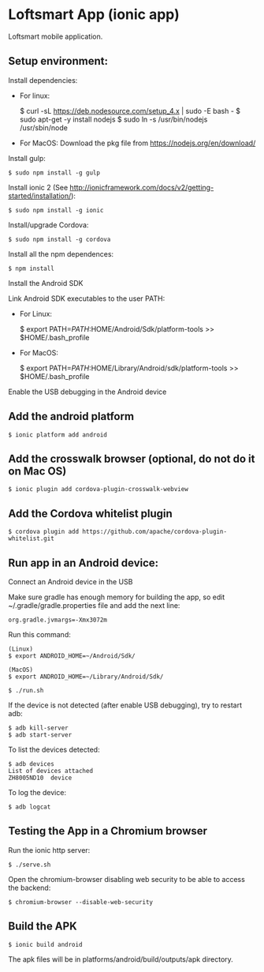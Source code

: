 # Loftsmart App (ionic app)

Loftsmart mobile application.

## Setup environment:

Install dependencies:

  * For linux:

    $ curl -sL https://deb.nodesource.com/setup_4.x | sudo -E bash -
    $ sudo apt-get -y install nodejs
    $ sudo ln -s /usr/bin/nodejs /usr/sbin/node

  * For MacOS: Download the pkg file from https://nodejs.org/en/download/

Install gulp:

    $ sudo npm install -g gulp

Install ionic 2 (See http://ionicframework.com/docs/v2/getting-started/installation/):

    $ sudo npm install -g ionic

Install/upgrade Cordova:

    $ sudo npm install -g cordova

Install all the npm dependences:

    $ npm install

Install the Android SDK

Link Android SDK executables to the user PATH:

* For Linux:

    $ export PATH=$PATH:$HOME/Android/Sdk/platform-tools >> $HOME/.bash_profile

* For MacOS:

    $ export PATH=$PATH:$HOME/Library/Android/sdk/platform-tools >> $HOME/.bash_profile

Enable the USB debugging in the Android device

## Add the android platform

    $ ionic platform add android

## Add the crosswalk browser (optional, do not do it on Mac OS)

    $ ionic plugin add cordova-plugin-crosswalk-webview

## Add the Cordova whitelist plugin

    $ cordova plugin add https://github.com/apache/cordova-plugin-whitelist.git

## Run app in an Android device:

Connect an Android device in the USB

Make sure gradle has enough memory for building the app, so edit ~/.gradle/gradle.properties file and add the next line:

    org.gradle.jvmargs=-Xmx3072m

Run this command:

    (Linux)
    $ export ANDROID_HOME=~/Android/Sdk/

    (MacOS)
    $ export ANDROID_HOME=~/Library/Android/Sdk/

    $ ./run.sh

If the device is not detected (after enable USB debugging), try to restart adb:

    $ adb kill-server
    $ adb start-server

To list the devices detected:

    $ adb devices
    List of devices attached
    ZH8005ND10  device

To log the device:

    $ adb logcat


## Testing the App in a Chromium browser

Run the ionic http server:

    $ ./serve.sh

Open the chromium-browser disabling web security to be able to access the backend:

    $ chromium-browser --disable-web-security


## Build the APK

    $ ionic build android

The apk files will be in platforms/android/build/outputs/apk directory.
